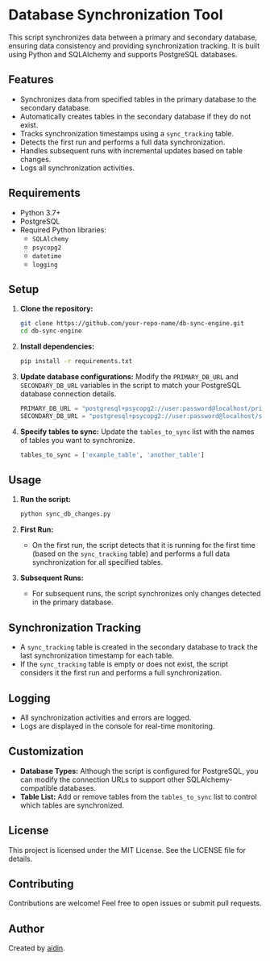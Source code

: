 # Database Synchronization Tool

This script synchronizes data between a primary and secondary database, ensuring data consistency and providing synchronization tracking. It is built using Python and SQLAlchemy and supports PostgreSQL databases.

## Features

- Synchronizes data from specified tables in the primary database to the secondary database.
- Automatically creates tables in the secondary database if they do not exist.
- Tracks synchronization timestamps using a `sync_tracking` table.
- Detects the first run and performs a full data synchronization.
- Handles subsequent runs with incremental updates based on table changes.
- Logs all synchronization activities.

## Requirements

- Python 3.7+
- PostgreSQL
- Required Python libraries:
  - `SQLAlchemy`
  - `psycopg2`
  - `datetime`
  - `logging`

## Setup

1. **Clone the repository:**
   ```bash
   git clone https://github.com/your-repo-name/db-sync-engine.git
   cd db-sync-engine
   ```

2. **Install dependencies:**
   ```bash
   pip install -r requirements.txt
   ```

3. **Update database configurations:**
   Modify the `PRIMARY_DB_URL` and `SECONDARY_DB_URL` variables in the script to match your PostgreSQL database connection details.

   ```python
   PRIMARY_DB_URL = "postgresql+psycopg2://user:password@localhost/primary_db"
   SECONDARY_DB_URL = "postgresql+psycopg2://user:password@localhost/secondary_db"
   ```

4. **Specify tables to sync:**
   Update the `tables_to_sync` list with the names of tables you want to synchronize.

   ```python
   tables_to_sync = ['example_table', 'another_table']
   ```

## Usage

1. **Run the script:**
   ```bash
   python sync_db_changes.py
   ```

2. **First Run:**
   - On the first run, the script detects that it is running for the first time (based on the `sync_tracking` table) and performs a full data synchronization for all specified tables.

3. **Subsequent Runs:**
   - For subsequent runs, the script synchronizes only changes detected in the primary database.

## Synchronization Tracking

- A `sync_tracking` table is created in the secondary database to track the last synchronization timestamp for each table.
- If the `sync_tracking` table is empty or does not exist, the script considers it the first run and performs a full synchronization.

## Logging

- All synchronization activities and errors are logged.
- Logs are displayed in the console for real-time monitoring.

## Customization

- **Database Types:** Although the script is configured for PostgreSQL, you can modify the connection URLs to support other SQLAlchemy-compatible databases.
- **Table List:** Add or remove tables from the `tables_to_sync` list to control which tables are synchronized.

## License

This project is licensed under the MIT License. See the LICENSE file for details.

## Contributing

Contributions are welcome! Feel free to open issues or submit pull requests.

## Author

Created by [aidin](https://github.com/afirouzabady).

